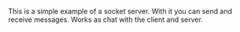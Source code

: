 This is a simple example of a socket server. With it you can send and receive messages.
Works as chat with the client and server.
